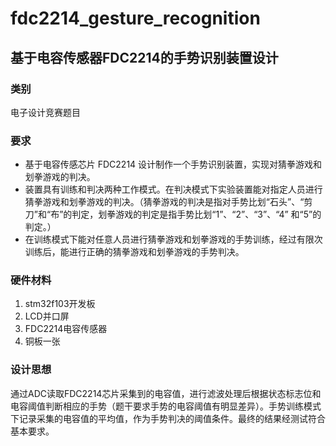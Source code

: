 # fdc2214_gesture_recognition
## 基于电容传感器FDC2214的手势识别装置设计

### 类别

电子设计竞赛题目

### 要求
- 基于电容传感芯片 FDC2214 设计制作一个手势识别装置，实现对猜拳游戏和划拳游戏的判决。 
- 装置具有训练和判决两种工作模式。在判决模式下实验装置能对指定人员进行猜拳游戏和划拳游戏的判决。（猜拳游戏的判决是指对手势比划“石头”、“剪刀”和“布”的判定，划拳游戏的判定是指手势比划“1”、“2”、“3”、“4” 和“5”的判定。）  
- 在训练模式下能对任意人员进行猜拳游戏和划拳游戏的手势训练，经过有限次训练后，能进行正确的猜拳游戏和划拳游戏的手势判决。

### 硬件材料
1. stm32f103开发板
2. LCD并口屏
3. FDC2214电容传感器
4. 铜板一张

### 设计思想
通过ADC读取FDC2214芯片采集到的电容值，进行滤波处理后根据状态标志位和电容阈值判断相应的手势（题干要求手势的电容阈值有明显差异）。手势训练模式下记录采集的电容值的平均值，作为手势判决的阈值条件。最终的结果经测试符合基本要求。

